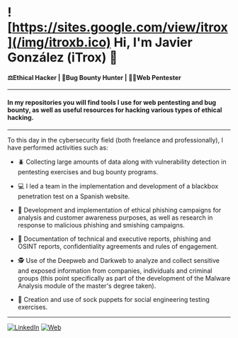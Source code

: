 # ![https://sites.google.com/view/itrox](/img/itroxb.ico) Hi, I'm Javier González (iTrox) 👋
#### ⚖️Ethical Hacker | 🐞Bug Bounty Hunter | 🧑‍💻Web Pentester

---

#### In my repositories you will find tools I use for web pentesting and bug bounty, as well as useful resources for hacking various types of ethical hacking.

---

To this day in the cybersecurity field (both freelance and professionally), I have performed activities such as:

- 🪲 Collecting large amounts of data along with vulnerability detection in pentesting exercises and bug bounty programs.

- 💻 I led a team in the implementation and development of a blackbox penetration test on a Spanish website.

- 📧 Development and implementation of ethical phishing campaigns for analysis and customer awareness purposes, as well as research in response to malicious phishing and smishing campaigns.

- 📝 Documentation of technical and executive reports, phishing and OSINT reports, confidentiality agreements and rules of engagement.

- 🕵️ Use of the Deepweb and Darkweb to analyze and collect sensitive and exposed information from companies, individuals and criminal groups (this point specifically as part of the development of the Malware Analysis module of the master's degree taken).

- 👤 Creation and use of sock puppets for social engineering testing exercises.


---

[![LinkedIn](https://img.shields.io/badge/LinkedIn-Javier_González-0077B5?style=for-the-badge&logo=linkedin&logoColor=white&labelColor=101010)](https://www.linkedin.com/in/javier-gonzalez-espinoza/)
[![Web](https://img.shields.io/badge/Website-iTrox.site-14a1f0?style=for-the-badge&logo=dev.to&logoColor=white&labelColor=101010)](https://sites.google.com/view/itrox/)

